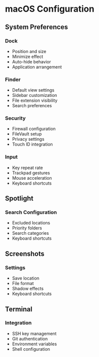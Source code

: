 # macOS Configuration

## System Preferences

### Dock

- Position and size
- Minimize effect
- Auto-hide behavior
- Application arrangement

### Finder

- Default view settings
- Sidebar customization
- File extension visibility
- Search preferences

### Security

- Firewall configuration
- FileVault setup
- Privacy settings
- Touch ID integration

### Input

- Key repeat rate
- Trackpad gestures
- Mouse acceleration
- Keyboard shortcuts

## Spotlight

### Search Configuration

- Excluded locations
- Priority folders
- Search categories
- Keyboard shortcuts

## Screenshots

### Settings

- Save location
- File format
- Shadow effects
- Keyboard shortcuts

## Terminal

### Integration

- SSH key management
- Git authentication
- Environment variables
- Shell configuration